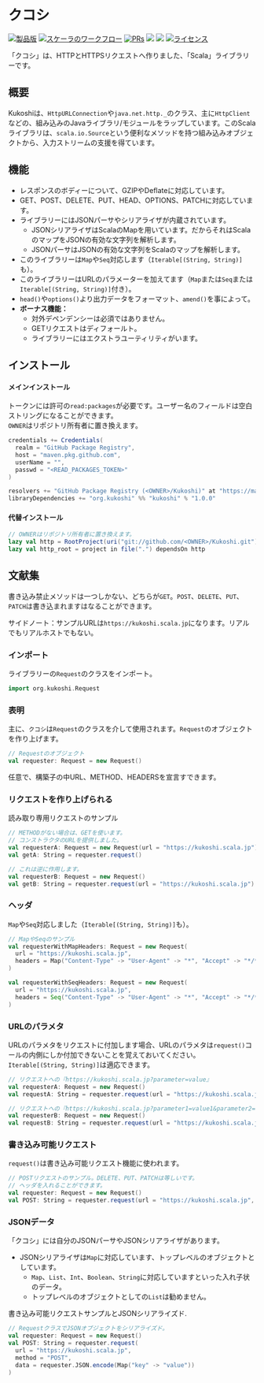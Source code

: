 # クコシ

<div>
  <p>
    <a href="https://github.com/KaNguy/Kukoshi/releases"><img src="https://shields.io/github/v/release/KaNguy/Kukoshi" alt="製品版"/></a>
    <a href="https://github.com/KaNguy/Kukoshi/actions/workflows/scala.yml"><img src="https://github.com/KaNguy/Kukoshi/actions/workflows/scala.yml/badge.svg" alt="スケーラのワークフロー"></a>
    <a href="https://github.com/KaNguy/Kukoshi/pulls"><img src="https://shields.io/github/issues-pr/KaNguy/Kukoshi?color=da301b" alt="PRs" /></a>
    <a><img src="https://shields.io/github/languages/code-size/KaNguy/Kukoshi?color=da301b" /></a>
    <a><img src="https://img.shields.io/github/last-commit/KaNguy/Kukoshi?color=007ace"></a>
    <a href="LICENSE.md"><img src="https://img.shields.io/github/license/KaNguy/Kukoshi?color=007ace" alt="ライセンス" /></a>
  </p>
</div>

「クコシ」は、HTTPとHTTPSリクエストへ作りました、「Scala」ライブラリーです。

## 概要
Kukoshiは、`HttpURLConnection`や`java.net.http._`のクラス、主に`HttpClient`などの、組み込みのJavaライブラリ/モジュールをラップしています。このScalaライブラリは、`scala.io.Source`という便利なメソッドを持つ組み込みオブジェクトから、入力ストリームの支援を得ています。

## 機能 
- レスポンスのボディーについて、GZIPやDeflateに対応しています。
- GET、POST、DELETE、PUT、HEAD、OPTIONS、PATCHに対応しています。
- ライブラリーにはJSONパーサやシリアライザが内蔵されています。 
  - JSONシリアライザはScalaのMapを用いています。だからそれはScalaのマップをJSONの有効な文字列を解析します。
  - JSONパーサはJSONの有効な文字列をScalaのマップを解析します。  
- このライブラリーは`Map`や`Seq`対応します（`Iterable[(String, String)]`も）。
- このライブラリーはURLのパラメーターを加えてます（`Map`または`Seq`または`Iterable[(String, String)]`付き）。
- `head()`や`options()`より出力データをフォーマット、`amend()`を事によって。
- **ボーナス機能：**
  - 対外デペンデンシーは必須ではありません。
  - GETリクエストはディフォールト。
  - ライブラリーにはエクストラユーティリティがいます。
  
## インストール 
####  メインインストール 
トークンには許可の`read:packages`が必要です。ユーザー名のフィールドは空白ストリングになることができます。  
`OWNER`はリポジトリ所有者に置き換えます。
```sbt 
credentials += Credentials(
  realm = "GitHub Package Registry",
  host = "maven.pkg.github.com",
  userName = "",
  passwd = "<READ_PACKAGES_TOKEN>"
)

resolvers += "GitHub Package Registry (<OWNER>/Kukoshi)" at "https://maven.pkg.github.com/<OWNER>/Kukoshi"
libraryDependencies += "org.kukoshi" %% "kukoshi" % "1.0.0"
```

#### 代替インストール
```sbt
// OWNERはリポジトリ所有者に置き換えます。
lazy val http = RootProject(uri("git://github.com/<OWNER>/Kukoshi.git"))
lazy val http_root = project in file(".") dependsOn http
```

## 文献集
書き込み禁止メソッドは一つしかない、どちらが`GET`。`POST`、`DELETE`、`PUT`、`PATCH`は書き込まれますはなることができます。

サイドノート：サンプルURLは`https://kukoshi.scala.jp`になります。リアルでもリアルホストでもない。

### インポート
ライブラリーの`Request`のクラスをインポート。
```scala
import org.kukoshi.Request
```  

### 表明
主に、`クコシ`は`Request`のクラスを介して使用されます。`Request`のオブジェクトを作り上げます。
```scala
// Requestのオブジェクト 
val requester: Request = new Request()
```  

任意で、構築子の中URL、METHOD、HEADERSを宣言すできます。

### リクエストを作り上げられる 
読み取り専用リクエストのサンプル
```scala
// METHODがない場合は、GETを使います。
// コンストラクタのURLを提供しました。
val requesterA: Request = new Request(url = "https://kukoshi.scala.jp")
val getA: String = requester.request()

// これは逆に作用します。
val requesterB: Request = new Request()
val getB: String = requester.request(url = "https://kukoshi.scala.jp")
```

### ヘッダ
`Map`や`Seq`対応しました（`Iterable[(String, String)]`も）。
```scala
// MapやSeqのサンプル
val requesterWithMapHeaders: Request = new Request(
  url = "https://kukoshi.scala.jp", 
  headers = Map("Content-Type" -> "User-Agent" -> "*", "Accept" -> "*/*")
)

val requesterWithSeqHeaders: Request = new Request(
  url = "https://kukoshi.scala.jp",
  headers = Seq("Content-Type" -> "User-Agent" -> "*", "Accept" -> "*/*")
)
```

### URLのパラメタ
URLのパラメタをリクエストに付加します場合、URLのパラメタは`request()`コールの内側にしか付加できないことを覚えておいてください。`Iterable[(String, String)]`は適応できます。
```scala
// リクエストへの『https://kukoshi.scala.jp?parameter=value』
val requesterA: Request = new Request()
val requestA: String = requester.request(url = "https://kukoshi.scala.jp", parameters = Map("parameter" -> "value"))

// リクエストへの『https://kukoshi.scala.jp?parameter1=value1&parameter2=value2』
val requesterB: Request = new Request()
val requestB: String = requester.request(url = "https://kukoshi.scala.jp", parameters = Map("parameter1" -> "value1", "parameter2" -> "value2"))
```

### 書き込み可能リクエスト
`request()`は書き込み可能リクエスト機能に使われます。
```scala
// POSTリクエストのサンプル。DELETE、PUT、PATCHは等しいです。
// ヘッダを入れることができます。
val requester: Request = new Request()
val POST: String = requester.request(url = "https://kukoshi.scala.jp", method = "POST", data = "{\"key\": \"value\"}")
```

### JSONデータ
「クコシ」には自分のJSONパーサやJSONシリアライザがあります。
  - JSONシリアライザは`Map`に対応しています、トップレベルのオブジェクトとしています。
    - `Map`、`List`、`Int`、`Boolean`、`String`に対応していますといった入れ子状のデータ。
    - トップレベルのオブジェクトとしての`List`は勧めません。

書き込み可能リクエストサンプルとJSONシリアライズド.
```scala
// RequestクラスでJSONオブジェクトをシリアライズド。
val requester: Request = new Request()
val POST: String = requester.request(
  url = "https://kukoshi.scala.jp", 
  method = "POST", 
  data = requester.JSON.encode(Map("key" -> "value"))
)
```